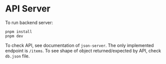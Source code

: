 # API Server

To run backend server:

```shell
pnpm install
pnpm dev
```

To check API, see documentation of `json-server`. The only implemented endpoint is `/items`.
To see shape of object returned/expected by API, check `db.json` file.
